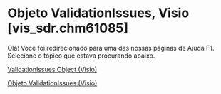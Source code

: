 
# Objeto ValidationIssues, Visio [vis_sdr.chm61085]

Olá! Você foi redirecionado para uma das nossas páginas de Ajuda F1. Selecione o tópico que estava procurando abaixo.

[ValidationIssues Object (Visio)](http://msdn.microsoft.com/library/45e02576-fbbf-88ce-56ee-768ab59657a3.aspx)

[Objeto ValidationIssues (Visio)](http://msdn.microsoft.com/library/13362aa2-7e09-14ed-8aa9-bf2a93edf302%28Office.15%29.aspx)

